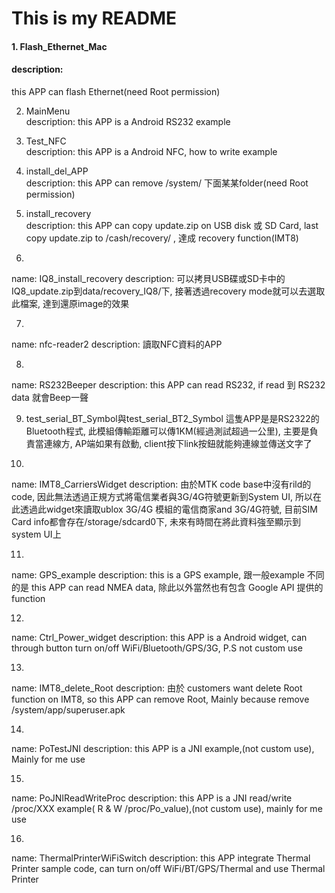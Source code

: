 # This is my README
#### 1. Flash_Ethernet_Mac<br /> 
#### description:<br />
this APP can flash Ethernet(need Root permission)

2. MainMenu<br />
description: this APP is a Android RS232 example

3. Test_NFC<br />
description: this APP is a Android NFC, how to write example

4. install_del_APP<br />
description: this APP can remove /system/ 下面某某folder(need Root permission)

5. install_recovery<br />
description: this APP can copy update.zip on USB disk 或 SD Card, last copy update.zip to /cash/recovery/ , 達成 recovery function(IMT8)

6. 
name: IQ8_install_recovery
description: 可以拷貝USB碟或SD卡中的IQ8_update.zip到data/recovery_IQ8/下, 接著透過recovery mode就可以去選取此檔案, 達到還原image的效果

7. 
name: nfc-reader2
description: 讀取NFC資料的APP

8. 
name: RS232Beeper
description: this APP can read RS232, if read 到 RS232 data 就會Beep一聲

9. test_serial_BT_Symbol與test_serial_BT2_Symbol
這隻APP是是RS2322的Bluetooth程式, 此模組傳輸距離可以傳1KM(經過測試超過一公里), 主要是負責當連線方, AP端如果有啟動, client按下link按鈕就能夠連線並傳送文字了 

10. 
name: IMT8_CarriersWidget
description: 由於MTK code base中沒有rild的code, 因此無法透過正規方式將電信業者與3G/4G符號更新到System UI, 所以在此透過此widget來讀取ublox 3G/4G 模組的電信商家and 3G/4G符號, 目前SIM Card info都會存在/storage/sdcard0下, 未來有時間在將此資料強至顯示到system UI上

11. 
name: GPS_example
description: this is a GPS example, 跟一般example 不同的是 this APP can read NMEA data, 除此以外當然也有包含 Google API 提供的 function

12. 
name: Ctrl_Power_widget
description: this APP is a Android widget, can through button turn on/off WiFi/Bluetooth/GPS/3G, P.S not custom use

13. 
name: IMT8_delete_Root
description: 由於 customers want delete Root function on IMT8, so this APP can remove Root, Mainly because remove /system/app/superuser.apk

14. 
name: PoTestJNI
description: this APP is a JNI example,(not custom use), Mainly for me use 

15. 
name: PoJNIReadWriteProc
description: this APP is a JNI read/write /proc/XXX example( R & W /proc/Po_value),(not custom use), mainly for me use

16. 
name: ThermalPrinterWiFiSwitch
description: this APP integrate Thermal Printer sample code, can turn on/off WiFi/BT/GPS/Thermal and use Thermal Printer 
